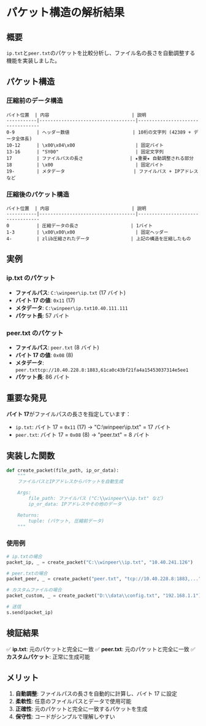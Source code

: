 # パケット構造の解析結果

## 概要

`ip.txt`と`peer.txt`のパケットを比較分析し、ファイル名の長さを自動調整する機能を実装しました。

## パケット構造

### 圧縮前のデータ構造

```
バイト位置  | 内容                              | 説明
-----------|-----------------------------------|----------------------------------
0-9        | ヘッダー数値                       | 10桁の文字列 (42389 + データ全体長)
10-12      | \x00\x04\x00                      | 固定バイト
13-16      | "SY00"                            | 固定文字列
17         | ファイルパスの長さ                 | ★重要★ 自動調整される部分
18         | \x00                              | 固定バイト
19-        | メタデータ                         | ファイルパス + IPアドレスなど
```

### 圧縮後のパケット構造

```
バイト位置  | 内容                              | 説明
-----------|-----------------------------------|----------------------------------
0          | 圧縮データの長さ                   | 1バイト
1-3        | \x00\x00\x00                      | 固定ヘッダー
4-         | zlib圧縮されたデータ               | 上記の構造を圧縮したもの
```

## 実例

### ip.txt のパケット

- **ファイルパス**: `C:\winpeer\ip.txt` (17 バイト)
- **バイト 17 の値**: `0x11` (17)
- **メタデータ**: `C:\winpeer\ip.txt10.40.111.111`
- **パケット長**: 57 バイト

### peer.txt のパケット

- **ファイルパス**: `peer.txt` (8 バイト)
- **バイト 17 の値**: `0x08` (8)
- **メタデータ**: `peer.txttcp://10.40.228.8:1883,61ca0c43bf21fa4a15453037314e5ee1`
- **パケット長**: 86 バイト

## 重要な発見

**バイト 17**がファイルパスの長さを指定しています：

- `ip.txt`: バイト 17 = `0x11` (17) → "C:\\winpeer\\ip.txt" = 17 バイト
- `peer.txt`: バイト 17 = `0x08` (8) → "peer.txt" = 8 バイト

## 実装した関数

```python
def create_packet(file_path, ip_or_data):
    """
    ファイルパスとIPアドレスからパケットを自動生成

    Args:
        file_path: ファイルパス ("C:\\winpeer\\ip.txt" など)
        ip_or_data: IPアドレスやその他のデータ

    Returns:
        tuple: (パケット, 圧縮前データ)
    """
```

### 使用例

```python
# ip.txtの場合
packet_ip, _ = create_packet("C:\\winpeer\\ip.txt", "10.40.241.126")

# peer.txtの場合
packet_peer, _ = create_packet("peer.txt", "tcp://10.40.228.8:1883,...")

# カスタムファイルの場合
packet_custom, _ = create_packet("D:\\data\\config.txt", "192.168.1.1")

# 送信
s.send(packet_ip)
```

## 検証結果

✅ **ip.txt**: 元のパケットと完全に一致
✅ **peer.txt**: 元のパケットと完全に一致
✅ **カスタムパケット**: 正常に生成可能

## メリット

1. **自動調整**: ファイルパスの長さを自動的に計算し、バイト 17 に設定
2. **柔軟性**: 任意のファイルパスとデータで使用可能
3. **正確性**: 元のパケットと完全に一致するパケットを生成
4. **保守性**: コードがシンプルで理解しやすい
